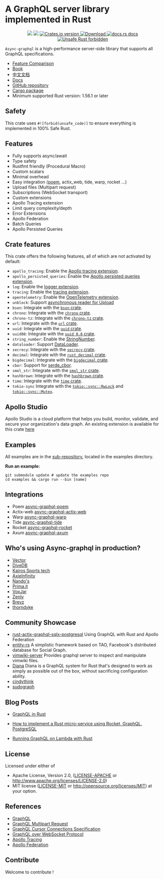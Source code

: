 # A GraphQL server library implemented in Rust

<div align="center">
  <!-- CI -->
  <img src="https://github.com/async-graphql/async-graphql/workflows/CI/badge.svg" />
  <!-- codecov -->
  <img src="https://codecov.io/gh/async-graphql/async-graphql/branch/master/graph/badge.svg" />
  <!-- Crates version -->
  <a href="https://crates.io/crates/async-graphql">
    <img src="https://img.shields.io/crates/v/async-graphql.svg?style=flat-square"
    alt="Crates.io version" />
  </a>
  <!-- Downloads -->
  <a href="https://crates.io/crates/async-graphql">
    <img src="https://img.shields.io/crates/d/async-graphql.svg?style=flat-square"
      alt="Download" />
  </a>
  <!-- docs.rs docs -->
  <a href="https://docs.rs/async-graphql">
    <img src="https://img.shields.io/badge/docs-latest-blue.svg?style=flat-square"
      alt="docs.rs docs" />
  </a>
  <a href="https://github.com/rust-secure-code/safety-dance/">
    <img src="https://img.shields.io/badge/unsafe-forbidden-success.svg?style=flat-square"
      alt="Unsafe Rust forbidden" />
  </a>
</div>

`Async-graphql` is a high-performance server-side library that supports all GraphQL specifications.

* [Feature Comparison](feature-comparison.md)
* [Book](https://async-graphql.github.io/async-graphql/en/index.html)
* [中文文档](https://async-graphql.github.io/async-graphql/zh-CN/index.html)
* [Docs](https://docs.rs/async-graphql)
* [GitHub repository](https://github.com/async-graphql/async-graphql)
* [Cargo package](https://crates.io/crates/async-graphql)
* Minimum supported Rust version: 1.56.1 or later

## Safety

This crate uses `#![forbid(unsafe_code)]` to ensure everything is implemented in 100% Safe Rust.

## Features

* Fully supports async/await
* Type safety
* Rustfmt friendly (Procedural Macro)
* Custom scalars
* Minimal overhead
* Easy integration ([poem](https://crates.io/crates/poem), actix_web, tide, warp, rocket ...)
* Upload files (Multipart request)
* Subscriptions (WebSocket transport)
* Custom extensions
* Apollo Tracing extension
* Limit query complexity/depth
* Error Extensions
* Apollo Federation
* Batch Queries
* Apollo Persisted Queries

## Crate features

This crate offers the following features, all of which are not activated by default:

- `apollo_tracing`: Enable the [Apollo tracing extension](extensions/struct.ApolloTracing.html).
- `apollo_persisted_queries`: Enable the [Apollo persisted queries extension](extensions/apollo_persisted_queries/struct.ApolloPersistedQueries.html).
- `log`: Enable the [logger extension](extensions/struct.Logger.html).
- `tracing`: Enable the [tracing extension](extensions/struct.Tracing.html).
- `opentelemetry`: Enable the [OpenTelemetry extension](extensions/struct.OpenTelemetry.html).
- `unblock`: Support [asynchronous reader for Upload](types/struct.Upload.html)
- `bson`: Integrate with the [`bson` crate](https://crates.io/crates/bson).
- `chrono`: Integrate with the [`chrono` crate](https://crates.io/crates/chrono).
- `chrono-tz`: Integrate with the [`chrono-tz` crate](https://crates.io/crates/chrono-tz).
- `url`: Integrate with the [`url` crate](https://crates.io/crates/url).
- `uuid`: Integrate with the [`uuid` crate](https://crates.io/crates/uuid).
- `uuid08`: Integrate with the [`uuid 0.8` crate](https://crates.io/crates/uuid/0.8.2).
- `string_number`: Enable the [StringNumber](types/struct.StringNumber.html).
- `dataloader`: Support [DataLoader](dataloader/struct.DataLoader.html).
- `secrecy`: Integrate with the [`secrecy` crate](https://crates.io/crates/secrecy).
- `decimal`: Integrate with the [`rust_decimal` crate](https://crates.io/crates/rust_decimal).
- `bigdecimal`: Integrate with the [`bigdecimal` crate](https://crates.io/crates/bigdecimal).
- `cbor`: Support for [serde_cbor](https://crates.io/crates/serde_cbor).
- `smol_str`: Integrate with the [`smol_str` crate](https://crates.io/crates/smol_str).
- `hashbrown`: Integrate with the [`hashbrown` crate](https://github.com/rust-lang/hashbrown).
- `time`: Integrate with the [`time` crate](https://github.com/time-rs/time).
- `tokio-sync` Integrate with the [`tokio::sync::RwLock`](https://docs.rs/tokio/1.18.1/tokio/sync/struct.RwLock.html) and [`tokio::sync::Mutex`](https://docs.rs/tokio/1.18.1/tokio/sync/struct.Mutex.html).

## Apollo Studio

Apollo Studio is a cloud platform that helps you build, monitor, validate, and secure your organization's data graph.
An existing extension is available for this crate [here](https://github.com/async-graphql/async_graphql_apollo_studio_extension)

## Examples

All examples are in the [sub-repository](https://github.com/async-graphql/examples), located in the examples directory.

**Run an example:**

```shell
git submodule update # update the examples repo
cd examples && cargo run --bin [name]
```

## Integrations

* Poem [async-graphql-poem](https://crates.io/crates/async-graphql-poem)
* Actix-web [async-graphql-actix-web](https://crates.io/crates/async-graphql-actix-web)
* Warp [async-graphql-warp](https://crates.io/crates/async-graphql-warp)
* Tide [async-graphql-tide](https://crates.io/crates/async-graphql-tide)
* Rocket [async-graphql-rocket](https://github.com/async-graphql/async-graphql/tree/master/integrations/rocket)
* Axum [async-graphql-axum](https://github.com/async-graphql/async-graphql/tree/master/integrations/axum)

## Who's using Async-graphql in production?

- [Vector](https://vector.dev/)
- [DiveDB](https://divedb.net)
- [Kairos Sports tech](https://kairostech.io/)
- [AxieInfinity](https://axieinfinity.com/)
- [Nando's](https://www.nandos.co.uk/)
- [Prima.it](https://www.prima.it/)
- [VoxJar](https://voxjar.com/)
- [Zenly](https://zen.ly/)
- [Brevz](https://brevz.io/)
- [thorndyke](https://www.thorndyke.ai/)

## Community Showcase

- [rust-actix-graphql-sqlx-postgresql](https://github.com/camsjams/rust-actix-graphql-sqlx-postgresql)
  Using GraphQL with Rust and Apollo Federation
- [entity-rs](https://github.com/chipsenkbeil/entity-rs) A simplistic framework based on TAO, Facebook's distributed database for Social Graph.
- [vimwiki-server](https://github.com/chipsenkbeil/vimwiki-rs/tree/master/vimwiki-server) Provides graphql server to inspect and manipulate vimwiki files.
- [Diana](https://github.com/arctic-hen7/diana) Diana is a GraphQL system for Rust that's designed to work as simply as possible out of the box, without sacrificing configuration ability.
- [cindythink](https://www.cindythink.com/)
- [sudograph](https://github.com/sudograph/sudograph)

## Blog Posts

- [GraphQL in Rust](https://romankudryashov.com/blog/2020/12/graphql-rust/)

- [How to implement a Rust micro-service using Rocket, GraphQL, PostgreSQL](https://lionkeng.medium.com/how-to-implement-a-rust-micro-service-using-rocket-graphql-postgresql-a3f455f2ae8b)

- [Running GraphQL on Lambda with Rust](https://dylananthony.com/posts/graphql-lambda-rust)

## License

Licensed under either of

* Apache License, Version 2.0,
  ([LICENSE-APACHE](./LICENSE-APACHE) or http://www.apache.org/licenses/LICENSE-2.0)
* MIT license ([LICENSE-MIT](./LICENSE-MIT) or http://opensource.org/licenses/MIT)
  at your option.

## References

* [GraphQL](https://graphql.org)
* [GraphQL Multipart Request](https://github.com/jaydenseric/graphql-multipart-request-spec)
* [GraphQL Cursor Connections Specification](https://facebook.github.io/relay/graphql/connections.htm)
* [GraphQL over WebSocket Protocol](https://github.com/apollographql/subscriptions-transport-ws/blob/master/PROTOCOL.md)
* [Apollo Tracing](https://github.com/apollographql/apollo-tracing)
* [Apollo Federation](https://www.apollographql.com/docs/apollo-server/federation/introduction)

## Contribute

Welcome to contribute !
